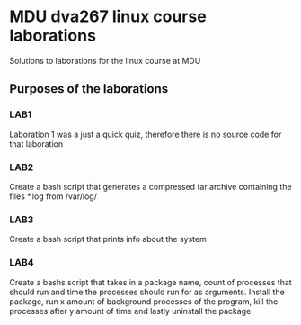 # MDU dva267 linux course laborations

Solutions to laborations for the linux course at MDU

## Purposes of the laborations

### LAB1

Laboration 1 was a just a quick quiz, therefore there is no source code for that laboration

### LAB2

Create a bash script that generates a compressed tar archive containing the files *.log from /var/log/

### LAB3

Create a bash script that prints info about the system

### LAB4

Create a bashs script that takes in a package name, count of processes that should run and time the processes should run for as arguments. Install the package, run x amount of background processes of the program, kill the processes after y amount of time and lastly uninstall the package.
